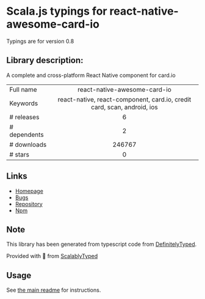 
# Scala.js typings for react-native-awesome-card-io

Typings are for version 0.8

## Library description:
A complete and cross-platform React Native component for card.io

|                    |                 |
| ------------------ | :-------------: |
| Full name          | react-native-awesome-card-io |
| Keywords           | react-native, react-component, card.io, credit card, scan, android, ios |
| # releases         | 6 |
| # dependents       | 2 |
| # downloads        | 246767 |
| # stars            | 0 |

## Links
- [Homepage](https://github.com/Kerumen/react-native-awesome-card-io)
- [Bugs](https://github.com/Kerumen/react-native-awesome-card-io/issues)
- [Repository](https://github.com/Kerumen/react-native-awesome-card-io)
- [Npm](https://www.npmjs.com/package/react-native-awesome-card-io)
    


## Note
This library has been generated from typescript code from [DefinitelyTyped](https://definitelytyped.org).

Provided with :purple_heart: from [ScalablyTyped](https://github.com/oyvindberg/ScalablyTyped)

## Usage
See [the main readme](../../readme.md) for instructions.


